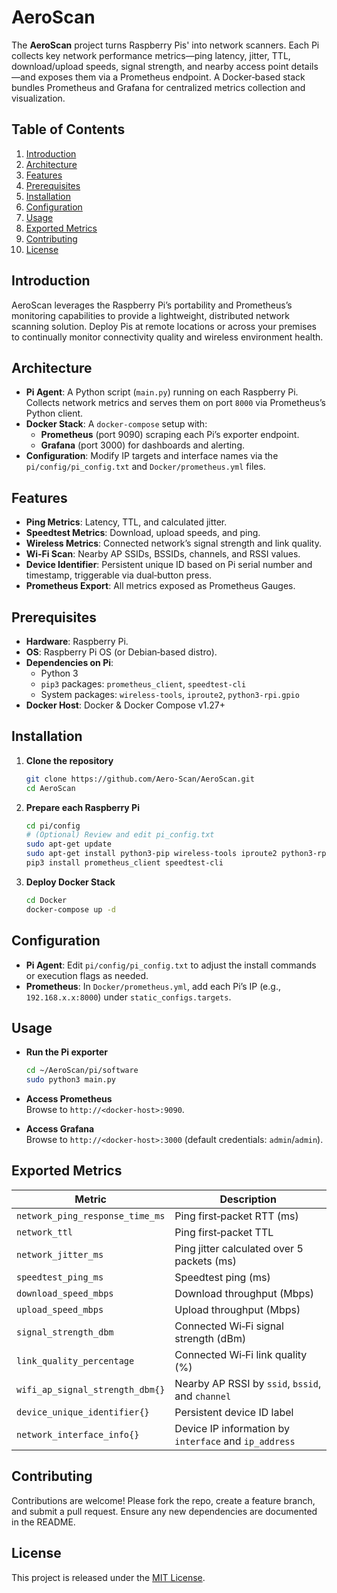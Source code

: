 # AeroScan

The **AeroScan** project turns Raspberry Pis' into network scanners. Each Pi collects key network performance metrics—ping latency, jitter, TTL, download/upload speeds, signal strength, and nearby access point details—and exposes them via a Prometheus endpoint. A Docker‑based stack bundles Prometheus and Grafana for centralized metrics collection and visualization.

## Table of Contents

1. [Introduction](#introduction)  
2. [Architecture](#architecture)  
3. [Features](#features)  
4. [Prerequisites](#prerequisites)  
5. [Installation](#installation)  
6. [Configuration](#configuration)  
7. [Usage](#usage)  
8. [Exported Metrics](#exported-metrics)  
9. [Contributing](#contributing)  
10. [License](#license)  

## Introduction

AeroScan leverages the Raspberry Pi’s portability and Prometheus’s monitoring capabilities to provide a lightweight, distributed network scanning solution. Deploy Pis at remote locations or across your premises to continually monitor connectivity quality and wireless environment health.

## Architecture

- **Pi Agent**: A Python script (`main.py`) running on each Raspberry Pi. Collects network metrics and serves them on port `8000` via Prometheus’s Python client.  
- **Docker Stack**: A `docker-compose` setup with:  
  - **Prometheus** (port 9090) scraping each Pi’s exporter endpoint.  
  - **Grafana** (port 3000) for dashboards and alerting.  
- **Configuration**: Modify IP targets and interface names via the `pi/config/pi_config.txt` and `Docker/prometheus.yml` files.

## Features

- **Ping Metrics**: Latency, TTL, and calculated jitter.  
- **Speedtest Metrics**: Download, upload speeds, and ping.  
- **Wireless Metrics**: Connected network’s signal strength and link quality.  
- **Wi‑Fi Scan**: Nearby AP SSIDs, BSSIDs, channels, and RSSI values.  
- **Device Identifier**: Persistent unique ID based on Pi serial number and timestamp, triggerable via dual‑button press.  
- **Prometheus Export**: All metrics exposed as Prometheus Gauges.

## Prerequisites

- **Hardware**: Raspberry Pi.  
- **OS**: Raspberry Pi OS (or Debian‑based distro).  
- **Dependencies on Pi**:  
  - Python 3  
  - `pip3` packages: `prometheus_client`, `speedtest-cli`  
  - System packages: `wireless-tools`, `iproute2`, `python3-rpi.gpio`  
- **Docker Host**: Docker & Docker Compose v1.27+

## Installation

1. **Clone the repository**
    ```bash
    git clone https://github.com/Aero-Scan/AeroScan.git
    cd AeroScan
    ```

2. **Prepare each Raspberry Pi**
    ```bash
    cd pi/config
    # (Optional) Review and edit pi_config.txt
    sudo apt-get update
    sudo apt-get install python3-pip wireless-tools iproute2 python3-rpi.gpio
    pip3 install prometheus_client speedtest-cli
    ```

3. **Deploy Docker Stack**
    ```bash
    cd Docker
    docker-compose up -d
    ```

## Configuration

- **Pi Agent**: Edit `pi/config/pi_config.txt` to adjust the install commands or execution flags as needed.  
- **Prometheus**: In `Docker/prometheus.yml`, add each Pi’s IP (e.g., `192.168.x.x:8000`) under `static_configs.targets`.

## Usage

- **Run the Pi exporter**
    ```bash
    cd ~/AeroScan/pi/software
    sudo python3 main.py
    ```

- **Access Prometheus**  
  Browse to `http://<docker-host>:9090`.

- **Access Grafana**  
  Browse to `http://<docker-host>:3000` (default credentials: `admin`/`admin`).

## Exported Metrics

| Metric                           | Description                                         |
|----------------------------------|-----------------------------------------------------|
| `network_ping_response_time_ms`  | Ping first‑packet RTT (ms)                          |
| `network_ttl`                    | Ping first‑packet TTL                               |
| `network_jitter_ms`              | Ping jitter calculated over 5 packets (ms)          |
| `speedtest_ping_ms`              | Speedtest ping (ms)                                 |
| `download_speed_mbps`            | Download throughput (Mbps)                          |
| `upload_speed_mbps`              | Upload throughput (Mbps)                            |
| `signal_strength_dbm`            | Connected Wi‑Fi signal strength (dBm)               |
| `link_quality_percentage`        | Connected Wi‑Fi link quality (%)                    |
| `wifi_ap_signal_strength_dbm{}`  | Nearby AP RSSI by `ssid`, `bssid`, and `channel`    |
| `device_unique_identifier{}`     | Persistent device ID label                          |
| `network_interface_info{}`       | Device IP information by `interface` and `ip_address` |

## Contributing

Contributions are welcome! Please fork the repo, create a feature branch, and submit a pull request. Ensure any new dependencies are documented in the README.

## License

This project is released under the [MIT License](LICENSE).
